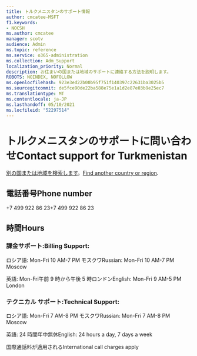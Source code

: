 ```yaml
---
title: トルクメニスタンのサポート情報
author: cmcatee-MSFT
f1.keywords:
- NOCSH
ms.author: cmcatee
manager: scotv
audience: Admin
ms.topic: reference
ms.service: o365-administration
ms.collection: Adm_Support
localization_priority: Normal
description: お住まいの国または地域のサポートに連絡する方法を説明します。
ROBOTS: NOINDEX, NOFOLLOW
ms.openlocfilehash: 923e3ed22b00b95f751f140397c22631ba3025b5
ms.sourcegitcommit: de5fce90de22ba588e75e1a1d2e87e03b9e25ec7
ms.translationtype: MT
ms.contentlocale: ja-JP
ms.lasthandoff: 05/10/2021
ms.locfileid: "52297514"
---
```

# <a name="contact-support-for-turkmenistan"></a><span data-ttu-id="9c183-103">トルクメニスタンのサポートに問い合わせ</span><span class="sxs-lookup"><span data-stu-id="9c183-103">Contact support for Turkmenistan</span></span>

<span data-ttu-id="9c183-104">[別の国または地域を検索します](../../business-video/get-help-support.md)。</span><span class="sxs-lookup"><span data-stu-id="9c183-104">[Find another country or region](../../business-video/get-help-support.md).</span></span>

## <a name="phone-number"></a><span data-ttu-id="9c183-105">電話番号</span><span class="sxs-lookup"><span data-stu-id="9c183-105">Phone number</span></span>
<span data-ttu-id="9c183-106">+7 499 922 86 23</span><span class="sxs-lookup"><span data-stu-id="9c183-106">+7 499 922 86 23</span></span>

## <a name="hours"></a><span data-ttu-id="9c183-107">時間</span><span class="sxs-lookup"><span data-stu-id="9c183-107">Hours</span></span>
### <a name="billing-support"></a><span data-ttu-id="9c183-108">課金サポート:</span><span class="sxs-lookup"><span data-stu-id="9c183-108">Billing Support:</span></span>

<span data-ttu-id="9c183-109">ロシア語: Mon-Fri 10 AM-7 PM モスクワ</span><span class="sxs-lookup"><span data-stu-id="9c183-109">Russian: Mon-Fri 10 AM-7 PM Moscow</span></span>

<span data-ttu-id="9c183-110">英語: Mon-Fri午前 9 時から午後 5 時ロンドン</span><span class="sxs-lookup"><span data-stu-id="9c183-110">English: Mon-Fri 9 AM-5 PM London</span></span>

### <a name="technical-support"></a><span data-ttu-id="9c183-111">テクニカル サポート:</span><span class="sxs-lookup"><span data-stu-id="9c183-111">Technical Support:</span></span>

<span data-ttu-id="9c183-112">ロシア語: Mon-Fri 7 AM-8 PM モスクワ</span><span class="sxs-lookup"><span data-stu-id="9c183-112">Russian: Mon-Fri 7 AM-8 PM Moscow</span></span>

<span data-ttu-id="9c183-113">英語: 24 時間年中無休</span><span class="sxs-lookup"><span data-stu-id="9c183-113">English: 24 hours a day, 7 days a week</span></span>

<span data-ttu-id="9c183-114">国際通話料が適用される</span><span class="sxs-lookup"><span data-stu-id="9c183-114">International call charges apply</span></span>

